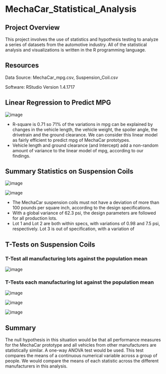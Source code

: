 # MechaCar_Statistical_Analysis

## Project Overview

This project involves the use of statistics and hypothesis testing to analyze a series of datasets from the automotive industry.
All of the statistical analysis and visualizations is written in the R programming language.

## Resources

Data Source: MechaCar_mpg.csv, Suspension_Coil.csv

Software: RStudio Version 1.4.1717

## Linear Regression to Predict MPG

![image](https://user-images.githubusercontent.com/82549869/128638892-d64f526b-6a8c-4aa3-9e3c-a916441745ab.png)

- R-square is 0.71 so 71% of the variations in mpg can be explained by changes in the vehicle length, the vehicle weight, the spoiler angle, the drivetrain and the ground clearance. We can consider this linear model as fairly efficient to predict mpg of MechaCar prototypes.
- Vehicle length and ground clearance (and Intercept) add a non-random amount of variance to the linear model of mpg, according to our findings.

## Summary Statistics on Suspension Coils

![image](https://user-images.githubusercontent.com/82549869/128639216-22f9aa9a-8b10-41d1-a7b1-03edba771b8a.png) 
                    
![image](https://user-images.githubusercontent.com/82549869/128639225-17cb2d24-5467-4b91-85d4-21529b2bd6bb.png)
                     
- The MechaCar suspension coils must not have a deviation of more than 100 pounds per square inch, according to the design specifications.
- With a global variance of 62.3 psi, the design parameters are followed for all production lots.
- Lot 1 and Lot 2 are both within specs, with variations of 0.98 and 7.5 psi, respectively. Lot 3 is out of specification, with a variation of

## T-Tests on Suspension Coils

### T-Test all manufacturing lots against the population mean

![image](https://user-images.githubusercontent.com/82549869/128639238-9dc24c81-91af-4d69-af61-34706184019d.png)
                    
### T-Tests each manufacturing lot against the population mean

![image](https://user-images.githubusercontent.com/82549869/128639275-733cf017-37f0-493f-9a9e-c0d33acaec57.png)
                    
![image](https://user-images.githubusercontent.com/82549869/128639290-6eade2c9-ed5b-4c5f-a662-47f8d0caecac.png)
                    
![image](https://user-images.githubusercontent.com/82549869/128639304-2a7f4d04-14f3-4ba7-ad54-5b4b95148631.png)

## Summary

The null hypothesis in this situation would be that all performance measures for the MechaCar prototype and all vehicles from other manufacturers are statistically similar. A one-way ANOVA test would be used. This test compares the means of a continuous numerical variable across a group of people. We would compare the means of each statistic across the different manufacturers in this analysis.

